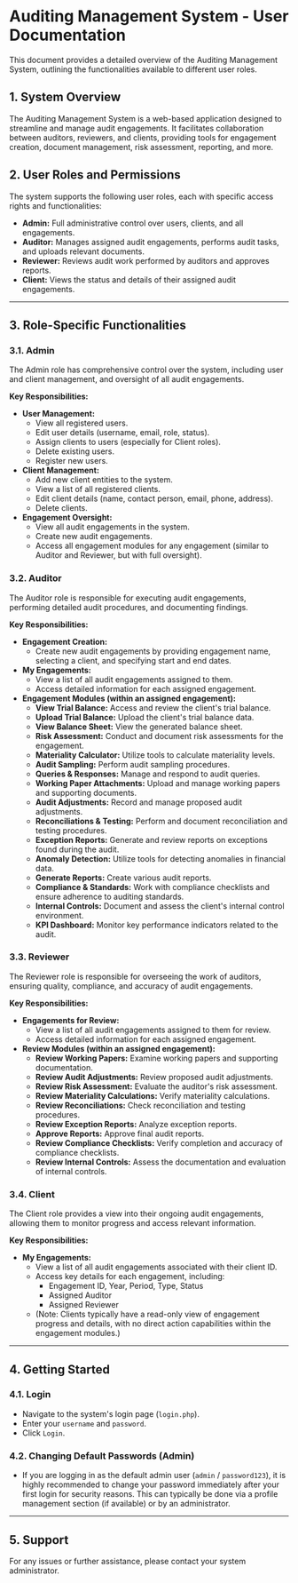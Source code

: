 # Auditing Management System - User Documentation

This document provides a detailed overview of the Auditing Management System, outlining the functionalities available to different user roles.

## 1. System Overview

The Auditing Management System is a web-based application designed to streamline and manage audit engagements. It facilitates collaboration between auditors, reviewers, and clients, providing tools for engagement creation, document management, risk assessment, reporting, and more.

## 2. User Roles and Permissions

The system supports the following user roles, each with specific access rights and functionalities:

*   **Admin:** Full administrative control over users, clients, and all engagements.
*   **Auditor:** Manages assigned audit engagements, performs audit tasks, and uploads relevant documents.
*   **Reviewer:** Reviews audit work performed by auditors and approves reports.
*   **Client:** Views the status and details of their assigned audit engagements.

---

## 3. Role-Specific Functionalities

### 3.1. Admin

The Admin role has comprehensive control over the system, including user and client management, and oversight of all audit engagements.

**Key Responsibilities:**

*   **User Management:**
    *   View all registered users.
    *   Edit user details (username, email, role, status).
    *   Assign clients to users (especially for Client roles).
    *   Delete existing users.
    *   Register new users.
*   **Client Management:**
    *   Add new client entities to the system.
    *   View a list of all registered clients.
    *   Edit client details (name, contact person, email, phone, address).
    *   Delete clients.
*   **Engagement Oversight:**
    *   View all audit engagements in the system.
    *   Create new audit engagements.
    *   Access all engagement modules for any engagement (similar to Auditor and Reviewer, but with full oversight).

### 3.2. Auditor

The Auditor role is responsible for executing audit engagements, performing detailed audit procedures, and documenting findings.

**Key Responsibilities:**

*   **Engagement Creation:**
    *   Create new audit engagements by providing engagement name, selecting a client, and specifying start and end dates.
*   **My Engagements:**
    *   View a list of all audit engagements assigned to them.
    *   Access detailed information for each assigned engagement.
*   **Engagement Modules (within an assigned engagement):**
    *   **View Trial Balance:** Access and review the client's trial balance.
    *   **Upload Trial Balance:** Upload the client's trial balance data.
    *   **View Balance Sheet:** View the generated balance sheet.
    *   **Risk Assessment:** Conduct and document risk assessments for the engagement.
    *   **Materiality Calculator:** Utilize tools to calculate materiality levels.
    *   **Audit Sampling:** Perform audit sampling procedures.
    *   **Queries & Responses:** Manage and respond to audit queries.
    *   **Working Paper Attachments:** Upload and manage working papers and supporting documents.
    *   **Audit Adjustments:** Record and manage proposed audit adjustments.
    *   **Reconciliations & Testing:** Perform and document reconciliation and testing procedures.
    *   **Exception Reports:** Generate and review reports on exceptions found during the audit.
    *   **Anomaly Detection:** Utilize tools for detecting anomalies in financial data.
    *   **Generate Reports:** Create various audit reports.
    *   **Compliance & Standards:** Work with compliance checklists and ensure adherence to auditing standards.
    *   **Internal Controls:** Document and assess the client's internal control environment.
    *   **KPI Dashboard:** Monitor key performance indicators related to the audit.

### 3.3. Reviewer

The Reviewer role is responsible for overseeing the work of auditors, ensuring quality, compliance, and accuracy of audit engagements.

**Key Responsibilities:**

*   **Engagements for Review:**
    *   View a list of all audit engagements assigned to them for review.
    *   Access detailed information for each assigned engagement.
*   **Review Modules (within an assigned engagement):**
    *   **Review Working Papers:** Examine working papers and supporting documentation.
    *   **Review Audit Adjustments:** Review proposed audit adjustments.
    *   **Review Risk Assessment:** Evaluate the auditor's risk assessment.
    *   **Review Materiality Calculations:** Verify materiality calculations.
    *   **Review Reconciliations:** Check reconciliation and testing procedures.
    *   **Review Exception Reports:** Analyze exception reports.
    *   **Approve Reports:** Approve final audit reports.
    *   **Review Compliance Checklists:** Verify completion and accuracy of compliance checklists.
    *   **Review Internal Controls:** Assess the documentation and evaluation of internal controls.

### 3.4. Client

The Client role provides a view into their ongoing audit engagements, allowing them to monitor progress and access relevant information.

**Key Responsibilities:**

*   **My Engagements:**
    *   View a list of all audit engagements associated with their client ID.
    *   Access key details for each engagement, including:
        *   Engagement ID, Year, Period, Type, Status
        *   Assigned Auditor
        *   Assigned Reviewer
    *   (Note: Clients typically have a read-only view of engagement progress and details, with no direct action capabilities within the engagement modules.)

---

## 4. Getting Started

### 4.1. Login

*   Navigate to the system's login page (`login.php`).
*   Enter your `username` and `password`.
*   Click `Login`.

### 4.2. Changing Default Passwords (Admin)

*   If you are logging in as the default admin user (`admin` / `password123`), it is highly recommended to change your password immediately after your first login for security reasons. This can typically be done via a profile management section (if available) or by an administrator.

---

## 5. Support

For any issues or further assistance, please contact your system administrator.
